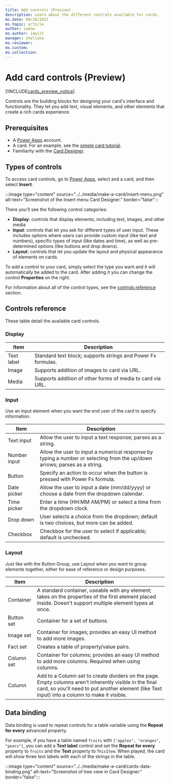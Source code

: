 ```yaml
---
title: Add controls (Preview)
description: Learn about the different controls available for cards.
ms.date: 09/20/2022
ms.topic: article
author: iaanw
ms.author: iawilt
manager: shellyha
ms.reviewer: 
ms.custom: 
ms.collection: 
---
```


# Add card controls (Preview)

[!INCLUDE[cards_preview_notice](../../includes/preview-include.md)]

Controls are the building blocks for designing your card's interface and functionality. They let you add text, visual elements, and other elements that create a rich cards experience.

## Prerequisites

- A [Power Apps](https://powerapps.microsoft.com/) account.
- A card. For an example, see the [simple card tutorial](../../tutorials/hello-world-card.md).
- Familiarity with the [Card Designer](../make-a-card/designer-overview.md).

## Types of controls

To access card controls, go to [Power Apps](https://powerapps.microsoft.com/), select and a card, and then select **Insert**.

   :::image type="content" source="../../media/make-a-card/insert-menu.png" alt-text="Screenshot of the Insert menu Card Designer." border="false":::

There you'll see the following control categories:

- **Display**: controls that display elements, including text, images, and other media
- **Input**: controls that let you ask for different types of user input. These includes options where users can provide custom input (like text and numbers), specific types of input (like dates and time), as well as pre-determined options (like buttons and drop downs).
- **Layout**: controls that let you update the layout and physical appearance of elements on cards.

To add a control to your card, simply select the type you want and it will automatically be added to the card. After adding it you can change the control **Properties** on the right.

For information about all of the control types, see the [controls reference](#controls-reference) section.

## Controls reference

These table detail the available card controls.

### Display

| **Item**     | **Description**                                                                                                                                                                                               |
|--------------|---------------------------------------------------------------------------------------------------------------------------------------------------------------------------------------------------------------|
| Text label    | Standard text block; supports strings and Power Fx formulas.                                                                                                                                                   |
| Image        | Supports addition of images to card via URL.                                                                                                                                                                  |
| Media        | Supports addition of other forms of media to card via URL.                                                                                                                                                    |

### Input

Use an input element when you want the end user of the card to specify information.

| **Item**        | **Description**                                                                                                           |
|-----------------|---------------------------------------------------------------------------------------------------------------------------|
| Text input     | Allow the user to input a text response; parses as a string.                                                              |
| Number input    | Allow the user to input a numerical response by typing a number or selecting from the up/down arrows; parses as a string. |
| Button       | Specify an action to occur when the button is pressed with Power Fx formula.                                                                       |
| Date picker      | Allow the user to input a date (mm/dd/yyyy) or choose a date from the dropdown calendar.                                  |
| Time picker     | Enter a time (HH:MM AM/PM) or select a time from the dropdown clock.                                                      |
| Drop down | User selects a choice from the dropdown; default is two choices, but more can be added.                                   |
| Checkbox    | Checkbox for the user to select if applicable; default is unchecked.                                                      |

### Layout

Just like with the Button Group, use Layout when you want to group elements together, either for ease of reference or design purposes.

| **Item**  | **Description**                                                                                                                                                                                                      |
|-----------|----------------------------------------------------------------------------------------------------------------------------------------------------------------------------------------------------------------------|
| Container | A standard container, useable with any element; takes on the properties of the first element placed inside. Doesn't support multiple element types at once.                                                          |
| Button set | Container for a set of buttons.                                                          |
| Image set  | Container for images; provides an easy UI method to add more images.                                                                                                                                                 |
| Fact set   | Creates a table of property/value pairs.                                                                                                                                                                             |
| Column set | Container for columns; provides an easy UI method to add more columns. Required when using columns.                                                                                                                  |
| Column    | Add to a Column set to create dividers on the page. Empty columns aren't inherently visible in the final card, so you'll need to put another element (like Text input) into a column to make it visible. |

## Data binding

Data binding is used to repeat controls for a table variable using the **Repeat for every** advanced property.

For example, if you have a table named `fruits` with `["apples", "oranges", "pears"]`, you can add a **Text label** control and set the **Repeat for every** property to `fruits` and the **Text** property to `ThisItem`. When played, the card will show three text labels with each of the strings in the table.

   :::image type="content" source="../../media/make-a-card/cards-data-binding.png" alt-text="Screenshot of tree view in Card Designer." border="false":::
